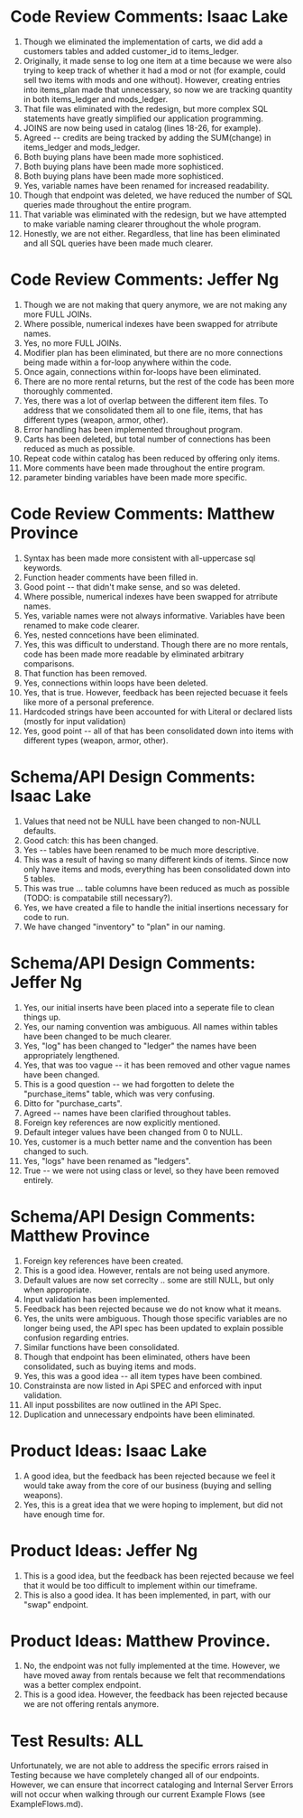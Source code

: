 # Code Review Comments: Isaac Lake
1. Though we eliminated the implementation of carts, we did add a customers tables and added customer_id to items_ledger.
2. Originally, it made sense to log one item at a time because we were also trying to keep track of whether it had a mod or not (for example, could sell two items with mods and one without). However, creating entries into items_plan made that unnecessary, so now we are tracking quantity in both items_ledger and mods_ledger.
3. That file was eliminated with the redesign, but more complex SQL statements have greatly simplified our application programming.
4. JOINS are now being used in catalog (lines 18-26, for example).
5. Agreed -- credits are being tracked by adding the SUM(change) in items_ledger and mods_ledger.
6. Both buying plans have been made more sophisticed. 
7. Both buying plans have been made more sophisticed. 
8. Both buying plans have been made more sophisticed. 
9. Yes, variable names have been renamed for increased readability.
10. Though that endpoint was deleted, we have reduced the number of SQL queries made throughout the entire program. 
11. That variable was eliminated with the redesign, but we have attempted to make variable naming clearer throughout the whole program. 
12. Honestly, we are not either. Regardless, that line has been eliminated and all SQL queries have been made much clearer. 

# Code Review Comments: Jeffer Ng
1. Though we are not making that query anymore, we are not making any more FULL JOINs. 
2. Where possible, numerical indexes have been swapped for atrribute names.
3. Yes, no more FULL JOINs. 
4. Modifier plan has been eliminated, but there are no more connections being made within a for-loop anywhere within the code. 
5. Once again, connections within for-loops have been eliminated.
6. There are no more rental returns, but the rest of the code has been more thoroughly commented. 
7. Yes, there was a lot of overlap between the different item files. To address that we consolidated them all to one file, items, that has different types (weapon, armor, other).
8. Error handling has been implemented throughout program. 
9. Carts has been deleted, but total number of connections has been reduced as much as possible.
10. Repeat code within catalog has been reduced by offering only items. 
11. More comments have been made throughout the entire program. 
12. parameter binding variables have been made more specific. 

# Code Review Comments: Matthew Province
1. Syntax has been made more consistent with all-uppercase sql keywords.
2. Function header comments have been filled in. 
3. Good point -- that didn't make sense, and so was deleted.
4. Where possible, numerical indexes have been swapped for atrribute names.
5. Yes, variable names were not always informative. Variables have been renamed to make code clearer. 
6. Yes, nested conncetions have been eliminated. 
7. Yes, this was difficult to understand. Though there are no more rentals, code has been made more readable by eliminated arbitrary comparisons.
8. That function has been removed.
9. Yes, connections within loops have been deleted. 
10. Yes, that is true. However, feedback has been rejected becuase it feels like more of a personal preference. 
11. Hardcoded strings have been accounted for with Literal or declared lists (mostly for input validation) 
12. Yes, good point -- all of that has been consolidated down into items with different types (weapon, armor, other). 

# Schema/API Design Comments: Isaac Lake
1. Values that need not be NULL have been changed to non-NULL defaults. 
2. Good catch: this has been changed.
3. Yes -- tables have been renamed to be much more descriptive. 
4. This was a result of having so many different kinds of items. Since now only have items and mods, everything has been consolidated down into 5 tables. 
5. This was true ... table columns have been reduced as much as possible (TODO: is compatabile still necessary?).
6. Yes, we have created a file to handle the initial insertions necessary for code to run. 
7. We have changed "inventory" to "plan" in our naming. 

# Schema/API Design Comments: Jeffer Ng
1. Yes, our initial inserts have been placed into a seperate file to clean things up.
2. Yes, our naming convention was ambiguous. All names within tables have been changed to be much clearer. 
3. Yes, "log" has been changed to "ledger" the names have been appropriately lengthened. 
4. Yes, that was too vague -- it has been removed and other vague names have been changed. 
5. This is a good question -- we had forgotten to delete the "purchase_items" table, which was very confusing. 
6. Ditto for "purchase_carts".
7. Agreed -- names have been clarified throughout tables.
8. Foreign key references are now explicitly mentioned. 
9. Default integer values have been changed from 0 to NULL. 
10. Yes, customer is a much better name and the convention has been changed to such. 
11. Yes, "logs" have been renamed as "ledgers".
12. True -- we were not using class or level, so they have been removed entirely. 

# Schema/API Design Comments: Matthew Province
1. Foreign key references have been created. 
2. This is a good idea. However, rentals are not being used anymore. 
3. Default values are now set correclty .. some are still NULL, but only when appropriate.
4. Input validation has been implemented.
5. Feedback has been rejected because we do not know what it means. 
6. Yes, the units were ambiguous. Though those specific variables are no longer being used, the API spec has been updated to explain possible confusion regarding entries. 
7. Similar functions have been consolidated. 
8. Though that endpoint has been eliminated, others have been consolidated, such as buying items and mods. 
9. Yes, this was a good idea -- all item types have been combined. 
10. Constrainsta are now listed in Api SPEC and enforced with input validation. 
11. All input possbilites are now outlined in the API Spec. 
12. Duplication and unnecessary endpoints have been eliminated. 

# Product Ideas: Isaac Lake
1. A good idea, but the feedback has been rejected because we feel it would take away from the core of our business (buying and selling weapons).
2. Yes, this is a great idea that we were hoping to implement, but did not have enough time for. 

# Product Ideas: Jeffer Ng
1. This is a good idea, but the feedback has been rejected because we feel that it would be too difficult to implement within our timeframe. 
2. This is also a good idea. It has been implemented, in part, with our "swap" endpoint. 

# Product Ideas: Matthew Province. 
1. No, the endpoint was not fully implemented at the time. However, we have moved away from rentals because we felt that recommendations was a better complex endpoint. 
2. This is a good idea. However, the feedback has been rejected because we are not offering rentals anymore. 


# Test Results: ALL
Unfortunately, we are not able to address the specific errors raised in Testing because we have completely changed all of our endpoints. However, we can ensure that incorrect cataloging and Internal Server Errors will not occur when walking through our current Example Flows (see ExampleFlows.md).